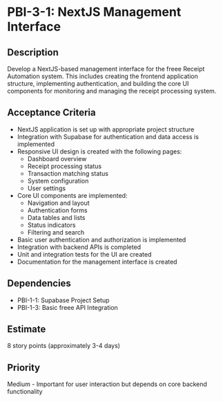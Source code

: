 # PBI-3-1: NextJS Management Interface

## Description
Develop a NextJS-based management interface for the freee Receipt Automation system. This includes creating the frontend application structure, implementing authentication, and building the core UI components for monitoring and managing the receipt processing system.

## Acceptance Criteria
- NextJS application is set up with appropriate project structure
- Integration with Supabase for authentication and data access is implemented
- Responsive UI design is created with the following pages:
  - Dashboard overview
  - Receipt processing status
  - Transaction matching status
  - System configuration
  - User settings
- Core UI components are implemented:
  - Navigation and layout
  - Authentication forms
  - Data tables and lists
  - Status indicators
  - Filtering and search
- Basic user authentication and authorization is implemented
- Integration with backend APIs is completed
- Unit and integration tests for the UI are created
- Documentation for the management interface is created

## Dependencies
- PBI-1-1: Supabase Project Setup
- PBI-1-3: Basic freee API Integration

## Estimate
8 story points (approximately 3-4 days)

## Priority
Medium - Important for user interaction but depends on core backend functionality